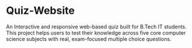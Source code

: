# Quiz-Website
An Interactive and responsive web-based quiz built for B.Tech IT students. This project helps users to test their knowledge across five core computer science subjects with real, exam-focused multiple choice questions.
